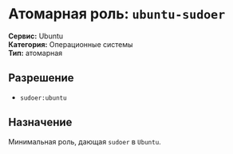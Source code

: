 # Атомарная роль: `ubuntu-sudoer`

**Сервис:** Ubuntu  
**Категория:** Операционные системы  
**Тип:** атомарная

## Разрешение
- `sudoer:ubuntu`

## Назначение
Минимальная роль, дающая `sudoer` в `Ubuntu`.
